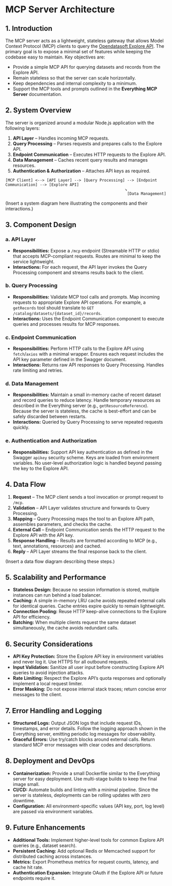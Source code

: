 # MCP Server Architecture

## 1. Introduction

The MCP server acts as a lightweight, stateless gateway that allows Model Context Protocol (MCP) clients to query the [Opendatasoft Explore API](https://data.stad.gent/api/explore/v2.1). The primary goal is to expose a minimal set of features while keeping the codebase easy to maintain. Key objectives are:

- Provide a simple MCP API for querying datasets and records from the Explore API.
- Remain stateless so that the server can scale horizontally.
- Keep dependencies and internal complexity to a minimum.
- Support the MCP tools and prompts outlined in the **Everything MCP Server** documentation.

## 2. System Overview

The server is organized around a modular Node.js application with the following layers:

1. **API Layer** – Handles incoming MCP requests.
2. **Query Processing** – Parses requests and prepares calls to the Explore API.
3. **Endpoint Communication** – Executes HTTP requests to the Explore API.
4. **Data Management** – Caches recent query results and manages resources.
5. **Authentication & Authorization** – Attaches API keys as required.

```
[MCP Client] <--> [API Layer] --> [Query Processing] --> [Endpoint Communication] --> [Explore API]
                                                    ↘
                                                     [Data Management]
```
(Insert a system diagram here illustrating the components and their interactions.)

## 3. Component Design

### a. API Layer
- **Responsibilities:** Expose a `/mcp` endpoint (Streamable HTTP or stdio) that accepts MCP-compliant requests. Routes are minimal to keep the service lightweight.
- **Interactions:** For each request, the API layer invokes the Query Processing component and streams results back to the client.

### b. Query Processing
- **Responsibilities:** Validate MCP tool calls and prompts. Map incoming requests to appropriate Explore API operations. For example, a `getRecords` tool should translate to `GET /catalog/datasets/{dataset_id}/records`.
- **Interactions:** Uses the Endpoint Communication component to execute queries and processes results for MCP responses.

### c. Endpoint Communication
- **Responsibilities:** Perform HTTP calls to the Explore API using `fetch`/`axios` with a minimal wrapper. Ensures each request includes the API key parameter defined in the Swagger document.
- **Interactions:** Returns raw API responses to Query Processing. Handles rate limiting and retries.

### d. Data Management
- **Responsibilities:** Maintain a small in-memory cache of recent dataset and record queries to reduce latency. Handle temporary resources as described in the Everything server (e.g., `getResourceReference`). Because the server is stateless, the cache is best-effort and can be safely discarded between restarts.
- **Interactions:** Queried by Query Processing to serve repeated requests quickly.

### e. Authentication and Authorization
- **Responsibilities:** Support API key authentication as defined in the Swagger `apikey` security scheme. Keys are loaded from environment variables. No user-level authorization logic is handled beyond passing the key to the Explore API.

## 4. Data Flow

1. **Request** – The MCP client sends a tool invocation or prompt request to `/mcp`.
2. **Validation** – API Layer validates structure and forwards to Query Processing.
3. **Mapping** – Query Processing maps the tool to an Explore API path, assembles parameters, and checks the cache.
4. **External Call** – Endpoint Communication sends the HTTP request to the Explore API with the API key.
5. **Response Handling** – Results are formatted according to MCP (e.g., text, annotations, resources) and cached.
6. **Reply** – API Layer streams the final response back to the client.

(Insert a data flow diagram describing these steps.)

## 5. Scalability and Performance

- **Stateless Design:** Because no session information is stored, multiple instances can run behind a load balancer.
- **Caching:** A simple in-memory LRU cache avoids repeated external calls for identical queries. Cache entries expire quickly to remain lightweight.
- **Connection Pooling:** Reuse HTTP keep-alive connections to the Explore API for efficiency.
- **Batching:** When multiple clients request the same dataset simultaneously, the cache avoids redundant calls.

## 6. Security Considerations

- **API Key Protection:** Store the Explore API key in environment variables and never log it. Use HTTPS for all outbound requests.
- **Input Validation:** Sanitize all user input before constructing Explore API queries to avoid injection attacks.
- **Rate Limiting:** Respect the Explore API’s quota responses and optionally implement a local request limiter.
- **Error Masking:** Do not expose internal stack traces; return concise error messages to the client.

## 7. Error Handling and Logging

- **Structured Logs:** Output JSON logs that include request IDs, timestamps, and error details. Follow the logging approach shown in the Everything server, emitting periodic log messages for observability.
- **Graceful Errors:** Use try/catch blocks around external calls. Return standard MCP error messages with clear codes and descriptions.

## 8. Deployment and DevOps

- **Containerization:** Provide a small Dockerfile similar to the Everything server for easy deployment. Use multi-stage builds to keep the final image small.
- **CI/CD:** Automate builds and linting with a minimal pipeline. Since the server is stateless, deployments can be rolling updates with zero downtime.
- **Configuration:** All environment-specific values (API key, port, log level) are passed via environment variables.

## 9. Future Enhancements

- **Additional Tools:** Implement higher-level tools for common Explore API queries (e.g., dataset search).
- **Persistent Caching:** Add optional Redis or Memcached support for distributed caching across instances.
- **Metrics:** Export Prometheus metrics for request counts, latency, and cache hit rate.
- **Authentication Expansion:** Integrate OAuth if the Explore API or future endpoints require it.

